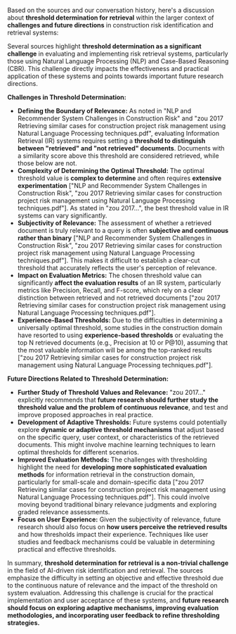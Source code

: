 Based on the sources and our conversation history, here's a discussion about **threshold determination for retrieval** within the larger context of **challenges and future directions** in construction risk identification and retrieval systems:

Several sources highlight **threshold determination as a significant challenge** in evaluating and implementing risk retrieval systems, particularly those using Natural Language Processing (NLP) and Case-Based Reasoning (CBR). This challenge directly impacts the effectiveness and practical application of these systems and points towards important future research directions.

**Challenges in Threshold Determination:**

* **Defining the Boundary of Relevance:** As noted in "NLP and Recommender System Challenges in Construction Risk" and "zou 2017 Retrieving similar cases for construction project risk management using Natural Language Processing techniques.pdf", evaluating Information Retrieval (IR) systems requires setting a **threshold to distinguish between "retrieved" and "not retrieved" documents**. Documents with a similarity score above this threshold are considered retrieved, while those below are not.
* **Complexity of Determining the Optimal Threshold:** The optimal threshold value is **complex to determine** and often requires **extensive experimentation** ["NLP and Recommender System Challenges in Construction Risk", "zou 2017 Retrieving similar cases for construction project risk management using Natural Language Processing techniques.pdf"]. As stated in "zou 2017...", the best threshold value in IR systems can vary significantly.
* **Subjectivity of Relevance:** The assessment of whether a retrieved document is truly relevant to a query is often **subjective and continuous rather than binary** ["NLP and Recommender System Challenges in Construction Risk", "zou 2017 Retrieving similar cases for construction project risk management using Natural Language Processing techniques.pdf"]. This makes it difficult to establish a clear-cut threshold that accurately reflects the user's perception of relevance.
* **Impact on Evaluation Metrics:** The chosen threshold value can significantly **affect the evaluation results** of an IR system, particularly metrics like Precision, Recall, and F-score, which rely on a clear distinction between retrieved and not retrieved documents ["zou 2017 Retrieving similar cases for construction project risk management using Natural Language Processing techniques.pdf"].
* **Experience-Based Thresholds:** Due to the difficulties in determining a universally optimal threshold, some studies in the construction domain have resorted to using **experience-based thresholds** or evaluating the top N retrieved documents (e.g., Precision at 10 or P@10), assuming that the most valuable information will be among the top-ranked results ["zou 2017 Retrieving similar cases for construction project risk management using Natural Language Processing techniques.pdf"].

**Future Directions Related to Threshold Determination:**

* **Further Study of Threshold Values and Relevance:** "zou 2017..." explicitly recommends that **future research should further study the threshold value and the problem of continuous relevance**, and test and improve proposed approaches in real practice.
* **Development of Adaptive Thresholds:** Future systems could potentially explore **dynamic or adaptive threshold mechanisms** that adjust based on the specific query, user context, or characteristics of the retrieved documents. This might involve machine learning techniques to learn optimal thresholds for different scenarios.
* **Improved Evaluation Methods:** The challenges with thresholding highlight the need for **developing more sophisticated evaluation methods** for information retrieval in the construction domain, particularly for small-scale and domain-specific data ["zou 2017 Retrieving similar cases for construction project risk management using Natural Language Processing techniques.pdf"]. This could involve moving beyond traditional binary relevance judgments and exploring graded relevance assessments.
* **Focus on User Experience:** Given the subjectivity of relevance, future research should also focus on **how users perceive the retrieved results** and how thresholds impact their experience. Techniques like user studies and feedback mechanisms could be valuable in determining practical and effective thresholds.

In summary, **threshold determination for retrieval is a non-trivial challenge** in the field of AI-driven risk identification and retrieval. The sources emphasize the difficulty in setting an objective and effective threshold due to the continuous nature of relevance and the impact of the threshold on system evaluation. Addressing this challenge is crucial for the practical implementation and user acceptance of these systems, and **future research should focus on exploring adaptive mechanisms, improving evaluation methodologies, and incorporating user feedback to refine thresholding strategies.**
